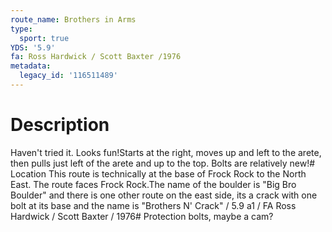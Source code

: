 ```yaml
---
route_name: Brothers in Arms
type:
  sport: true
YDS: '5.9'
fa: Ross Hardwick / Scott Baxter /1976
metadata:
  legacy_id: '116511489'
---
```

# Description
Haven't tried it. Looks fun!Starts at the right, moves up and left to the arete, then pulls just left of the arete and up to the top. Bolts are relatively new!# Location
This route is technically at the base of Frock Rock to the North East. The route faces Frock Rock.The name of the boulder is "Big Bro Boulder" and there is one other route on the east side, its a crack with one bolt at its base and the name is "Brothers N' Crack" / 5.9 a1 / FA Ross Hardwick / Scott Baxter / 1976# Protection
bolts, maybe a cam?